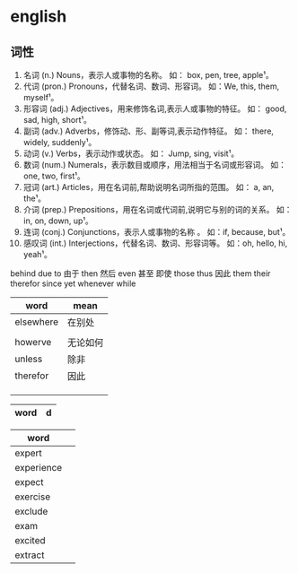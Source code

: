# english

## 词性

1. 名词 (n.) Nouns，表示人或事物的名称。 如： box, pen, tree, apple¹。
2. 代词 (pron.) Pronouns，代替名词、数词、形容词。 如：We, this, them, myself¹。
3. 形容词 (adj.) Adjectives，用来修饰名词,表示人或事物的特征。 如： good, sad, high, short¹。
4. 副词 (adv.) Adverbs，修饰动、形、副等词,表示动作特征。 如： there, widely, suddenly¹。
5. 动词 (v.) Verbs，表示动作或状态。 如： Jump, sing, visit¹。
6. 数词 (num.) Numerals，表示数目或顺序，用法相当于名词或形容词。 如： one, two, first¹。
7. 冠词 (art.) Articles，用在名词前,帮助说明名词所指的范围。 如： a, an, the¹。
8. 介词 (prep.) Prepositions，用在名词或代词前,说明它与别的词的关系。 如： in, on, down, up¹。
9. 连词 (conj.) Conjunctions，表示人或事物的名称 。 如：if, because, but¹。
10. 感叹词 (int.) Interjections，代替名词、数词、形容词等。 如：oh, hello, hi, yeah¹。

behind
due to 由于
then 然后
even 甚至 即使
those
thus 因此
them
their
therefor
since
yet
whenever
while

| word      | mean     |
| --------- | -------- |
| elsewhere | 在别处   |
|           |          |
| howerve   | 无论如何 |
| unless    | 除非     |
| therefor  | 因此     |
|           |          |
|           |          |
|           |          |

| word | d   |
| ---- | --- |

| word       |     |
| ---------- | --- |
| expert     |     |
| experience |     |
| expect     |     |
| exercise   |     |
| exclude    |     |
| exam       |     |
| excited    |     |
|extract|
